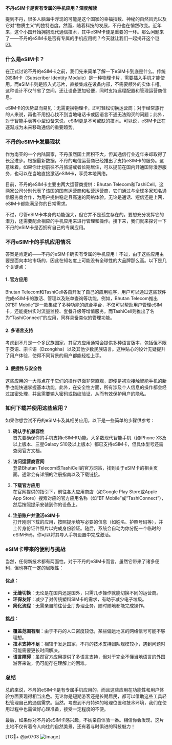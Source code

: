 **不丹eSIM卡是否有专属的手机应用？深度解读**

提到不丹，很多人脑海中浮现的可能是这个国家的幸福指数、神秘的自然风光以及它对“物质主义”的独特态度。然而，随着科技的发展，不丹也在悄然改变。近年来，这个小国开始拥抱现代通信技术，其中eSIM卡便是重要的一环。那么问题来了——不丹的eSIM卡是否有专属的手机应用呢？今天就让我们一起揭开这个谜团。

### 什么是eSIM卡？

在正式讨论不丹的eSIM卡之前，我们先来简单了解一下eSIM卡到底是什么。传统的SIM卡（Subscriber Identity Module）是一种物理卡片，需要插入手机才能使用。而eSIM卡则是嵌入式芯片，直接集成在设备内部，不需要额外的实体卡槽。这种设计不仅节省了空间，还让设备更加轻便，同时支持远程配置和管理运营商信息。

eSIM卡的优势显而易见：无需更换物理卡，即可轻松切换运营商；对于经常旅行的人来说，再也不用担心找不到当地电话卡或因语言不通无法购买的问题；此外，对于智能手表等小型设备来说，eSIM更是不可或缺的技术。可以说，eSIM卡正在逐渐成为未来移动通信的重要趋势。

### 不丹的eSIM卡发展现状

作为南亚的一个内陆国家，不丹虽然国土面积不大，但其通信行业近年来却取得了长足进步。根据最新数据，不丹的电信运营商已经推出了支持eSIM卡的服务。这意味着，如果你计划前往不丹旅游或者长期居住，可以提前在国内开通国际漫游服务，也可以在当地直接激活eSIM卡，享受本地网络。

目前，不丹的eSIM卡主要由两大运营商提供：Bhutan Telecom和TashiCell。这两家公司分别代表了该国的国有运营商和私营运营商，它们通过与全球多家知名通信服务商合作，为用户提供稳定且高速的网络体验。无论是通话、短信还是上网，eSIM卡都能满足你的日常需求。

不过，尽管eSIM卡本身的功能强大，但它并不是孤立存在的。要想充分发挥它的潜力，还需要配合相应的手机应用来进行管理和操作。接下来，我们就来探讨一下不丹的eSIM卡是否拥有自己的专属应用。

### 不丹eSIM卡的手机应用情况

答案是肯定的——不丹的eSIM卡确实有专属的手机应用！不过，由于这些应用主要是面向本地市场的，因此在知名度上可能没有全球性的大品牌那么高。以下是几个关键点：

#### 1. **官方应用**
Bhutan Telecom和TashiCell各自开发了自己的应用程序，用户可以通过这些软件完成eSIM卡的激活、管理以及账单查询等功能。例如，Bhutan Telecom推出的“BT Mobile”是一款集成了多种功能的综合平台，不仅可以帮助用户管理eSIM卡，还能提供实时流量监控、套餐升级等增值服务。而TashiCell则推出了名为“TashiConnect”的应用，同样具备类似的管理功能。

#### 2. **多语言支持**
考虑到不丹是一个多民族国家，其官方应用通常会提供多种语言版本，包括但不限于英语、宗卡语（Dzongkha）以及其他少数民族语言。这种贴心的设计无疑提升了用户体验，使得不同背景的用户都能轻松上手。

#### 3. **便捷性与安全性**
这些应用的一大亮点在于它们的操作界面非常直观，即便是初次接触智能手机的新手也能快速掌握基本功能。此外，在安全性方面，所有涉及个人信息的操作都会经过加密处理，并且需要输入密码或指纹验证，从而有效保护用户的隐私。

### 如何下载并使用这些应用？

如果你想尝试不丹的eSIM卡及其相关应用，以下是一些简单的步骤供参考：

1. **确认手机兼容性**  
   首先要确保你的手机支持eSIM卡功能。大多数现代智能手机（如iPhone XS及以上版本、三星Galaxy S10及以上版本）都已支持eSIM卡，但具体型号还需查阅官方文档。

2. **访问运营商官网**  
   登录Bhutan Telecom或TashiCell的官方网站，找到关于eSIM卡的相关页面。通常会有详细的注册指南以及下载链接。

3. **下载官方应用**  
   在官网提供的指引下，前往各大应用商店（如Google Play Store或Apple App Store）搜索对应的官方应用名称（如“BT Mobile”或“TashiConnect”），然后按照提示安装到你的设备上。

4. **注册账户并激活eSIM卡**  
   打开刚刚下载的应用，按照提示填写必要的信息（如姓名、护照号码等），并上传身份证件照片以完成身份验证。随后，系统会自动为你分配一个临时的eSIM卡码，你可以将其导入手机设置中完成激活。

### eSIM卡带来的便利与挑战

当然，任何新技术都有两面性。对于不丹的eSIM卡而言，虽然它带来了诸多便利，但也存在一定的局限性：

#### 优点：
- **无缝切换**：无论是在国内还是国外，只需几步操作就能切换不同的运营商。
- **环保友好**：减少了对传统塑料SIM卡的需求，有助于减少电子垃圾。
- **简化流程**：无需亲自前往营业厅办理业务，随时随地都能完成操作。

#### 挑战：
- **覆盖范围有限**：由于不丹的人口密度较低，某些偏远地区的网络信号可能不够理想。
- **技术支持不足**：相较于发达国家，不丹的技术支持团队规模较小，遇到问题时可能需要更长时间解决。
- **语言障碍**：虽然官方应用提供了多语言支持，但对于完全不懂当地语言的外国游客来说，仍可能存在理解上的困难。

### 总结

总的来说，不丹的eSIM卡是有专属手机应用的，而且这些应用在功能性和用户体验方面表现得相当出色。无论你是短期游客还是长期居民，都可以借助这些工具轻松管理自己的通信需求。当然，考虑到不丹特殊的地理位置和技术环境，我们在使用过程中也需做好心理准备，接受一定程度的不便。

最后，如果你对不丹的eSIM卡感兴趣，不妨亲自体验一番。相信你会发现，这片土地不仅有着令人向往的自然美景，还有着与时俱进的科技魅力！

[TG💪+ @jx0703 ![Image](https://github.com/user-attachments/assets/dbca1d08-cadb-493c-b0ec-ad6f7a83f270)]